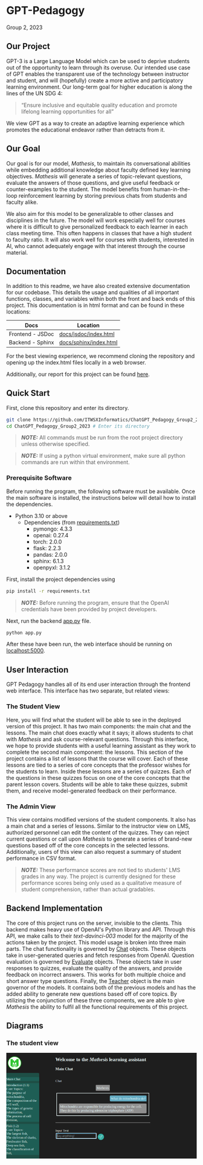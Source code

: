 # GPT-Pedagogy
Group 2, 2023

## Our Project

GPT-3 is a Large Language Model which can be used to deprive students out of the 
opportunity to learn through its overuse. Our intended use case of GPT enables the 
transparent use of the technology between instructor and student, and will (hopefully) 
create a more active and participatory learning environment. Our long-term goal for 
higher education is along the lines of the UN SDG 4:

> “Ensure inclusive and equitable quality education and promote lifelong 
> learning opportunities for all”

We view GPT as a way to create an adaptive learning experience which 
promotes the educational endeavor rather than detracts from it.

## Our Goal

Our goal is for our model, *Mathesis*, to maintain its conversational abilities while embedding
additional knowledge about faculty defined key learning objectives. *Mathesis* will
generate a series of topic-relevant questions, evaluate the answers of those questions, and give
useful feedback or counter-examples to the student. The model benefits from human-in-the-loop
reinforcement learning by storing previous chats from students and faculty alike.

We also aim for this model to be generalizable to other classes and disciplines in the future.
The model will work especially well for courses where it is difficult to give personalized
feedback to each learner in each class meeting time. This often happens in classes that have
a high student to faculty ratio. It will also work well for courses with students, interested
in AI, who cannot adequately engage with that interest through the course material.

## Documentation

In addition to this readme, we have also created extensive documentation for our codebase.
This details the usage and qualities of all important functions, classes, and variables within
both the front and back ends of this project.  This documentation is in html format and can be 
found in these locations:

| Docs             | Location                                         |
|------------------|--------------------------------------------------|
| Frontend - JSDoc | [docs/jsdoc/index.html](docs/jsdoc/index.html)   |
| Backend - Sphinx | [docs/sphinx/index.html](docs/sphinx/index.html) |

For the best viewing experience, we recommend cloning the repository and opening up the 
index.html files locally in a web browser.

Additionally, our report for this project can be found [here](docs/finalReport/out/gptPedagogyReport.pdf).

## Quick Start

First, clone this repository and enter its directory.

```bash
git clone https://github.com/ITWSXInformatics/ChatGPT_Pedagogy_Group2_2023 # Clone the repository
cd ChatGPT_Pedagogy_Group2_2023 # Enter its directory
```

> **_NOTE:_** All commands must be run from the root project directory unless otherwise specified.

> **_NOTE:_** If using a python virtual environment, make sure all python commands are run within that environment.
### Prerequisite Software

Before running the program, the following software must be available. Once the main software is
installed, the instructions below will detail how to install the dependencies.

* Python 3.10 or above
  * Dependencies (from [requirements.txt](requirements.txt))
    * pymongo: 4.3.3 
    * openai: 0.27.4 
    * torch: 2.0.0 
    * flask: 2.2.3 
    * pandas: 2.0.0 
    * sphinx: 6.1.3 
    * openpyxl: 3.1.2

First, install the project dependencies using

```bash
pip install -r requirements.txt
```

> **_NOTE:_** Before running the program, ensure that the OpenAI credentials have been provided
> by project developers.

Next, run the backend [app.py](app.py) file.

```bash
python app.py
```

After these have been run, the web interface should be running on [localhost:5000](https://localhost:5000).

## User Interaction

GPT Pedagogy handles all of its end user interaction through the frontend web interface.  This interface
has two separate, but related views:

### The Student View

Here, you will find what the student will be able to see in the deployed version of this project.
It has two main components: the main chat and the lessons.  The main chat does exactly what it says;
it allows students to chat with *Mathesis* and ask course-relevant questions.  Through this interface,
we hope to provide students with a useful learning assistant as they work to complete the second
main component: the lessons.  This section of the project contains a list of lessons that the course
will cover.  Each of these lessons are tied to a series of core concepts that the professor wishes
for the students to learn.  Inside these lessons are a series of quizzes.  Each of the questions
in these quizzes focus on one of the core concepts that the parent lesson covers.  Students will be
able to take these quizzes, submit them, and receive model-generated feedback on their performance.

### The Admin View

This view contains modified versions of the student components.  It also has a main chat and a 
series of lessons.  Similar to the instructor view on LMS, authorized personnel can edit the
content of the quizzes.  They can reject current questions or call upon *Mathesis* to generate
a series of brand-new questions based off of the core concepts in the selected lessons.  Additionally,
users of this view can also request a summary of student performance in CSV format.

> **_NOTE:_** These performance scores are not tied to students' LMS grades in any way.  The project
> is currently designed for these performance scores being only used as a qualitative measure of
> student comprehension, rather than actual gradables.

## Backend Implementation

The core of this project runs on the server, invisible to the clients.  This backend makes heavy
use of OpenAI's Python library and API.  Through this API, we make calls to their *text-davinci-003*
model for the majority of the actions taken by the project.  This model usage is broken into three
main parts.  The chat functionality is governed by [Chat](model/components.py) objects.  These objects
take in user-generated queries and fetch responses from OpenAI.  Question evaluation is governed by
[Evaluate](model/components.py) objects.  These objects take in user responses to quizzes, evaluate
the quality of the answers, and provide feedback on incorrect answers.  This works for both
multiple choice and short answer type questions.  Finally, the [Teacher](model/Teacher.py) object
is the main governor of the models.  It contains both of the previous models and has the added
ability to generate new questions based off of core topics.  By utilizing the conjunction of
these three components, we are able to give *Mathesis* the ability to fulfil all the functional
requirements of this project.

## Diagrams

### The student view

![studentView](img/studentView.png)